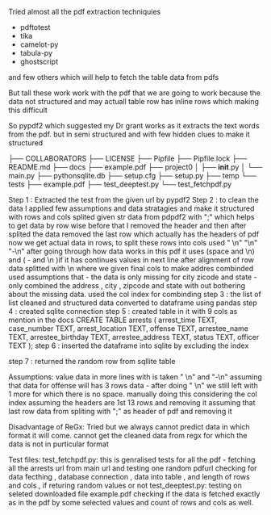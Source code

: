 Tried almost all the pdf extraction techniquies 

- pdftotest
- tika
- camelot-py
- tabula-py
- ghostscript

and few others which will help to fetch the table data from pdfs 

But tall these work work with the pdf that we are going to work because the 
data not structured and may actuall table row has inline rows which making this difficult

So pypdf2 which suggested my Dr grant works as it extracts the text words from the pdf. but in semi structured and with few hidden clues to make it structured

├── COLLABORATORS
├── LICENSE
├── Pipfile
├── Pipfile.lock
├── README.md
├── docs
├── example.pdf
├── project0
│   ├── __init__.py
│   └── main.py
├── pythonsqlite.db
├── setup.cfg
├── setup.py
├── temp
└── tests
    ├── example.pdf
    ├── test_deeptest.py
    └── test_fetchpdf.py

Step 1 : Extracted the test from the given url by pypdf2
Step 2 : to clean the data I applied few assumptions and data stratagies and make it structured with rows and cols 
         splited given str data from pdpdf2 with ";" which helps to get data by row wise 
         before that I removed the header and then after splited the data removed the last row which actually has the headers of pdf
         now we get actual data in rows,
         to split these rows into cols used " \n" "\n" "-\n" after going through how data works in this pdf 
         it uses (space and \n) and ( - and \n )if it has continues values in next line
         after alignment of row data splitted with \n where we given final cols 
         to make addres combinded used assumptions that - the data is only missing for city zicode and state - only combined the address , city , zipcode and state with out bothering about the missing data. used the col index for combinding
step 3 : the list of list cleaned and structured data converted to dataframe using pandas
step 4 : created sqlite connection
step 5 : created table in it with 9 cols as mention in the docs
        CREATE TABLE arrests (
    arrest_time TEXT,
    case_number TEXT,
    arrest_location TEXT,
    offense TEXT,
    arrestee_name TEXT,
    arrestee_birthday TEXT,
    arrestee_address TEXT,
    status TEXT,
    officer TEXT
);
step 6 : inserted the dataframe into sqlite by excluding the index 

step 7 : returned the random row from sqllite table

Assumptions:
value data in more lines with is taken " \n" and "-\n"
assuming that data for offense will has 3 rows data - after doing " \n" we still left with 1 more for which there is no space. manually doing this considering the col index
assuming the headers are 1st 13 rows and removing it
assuming that last row data from spliting with ";" as header of pdf and removing it 

Disadvantage of ReGx:
Tried but we always cannot predict data in which format it will come. cannot get the cleaned data from regx for which the data is not in purticular format 

Test files:
    test_fetchpdf.py:
    this is genralised tests for all the pdf - fetching all the arrests url from main url and testing one random pdfurl
    checking for data fecthing , database connection , data into table , and length of rows and cols , if returing random values or not 
    test_deeptest.py:
    testing on seleted downloaded file example.pdf 
    checking if the data is fetched exactly as in the pdf by some selected values
    and count of rows and cols as well.



